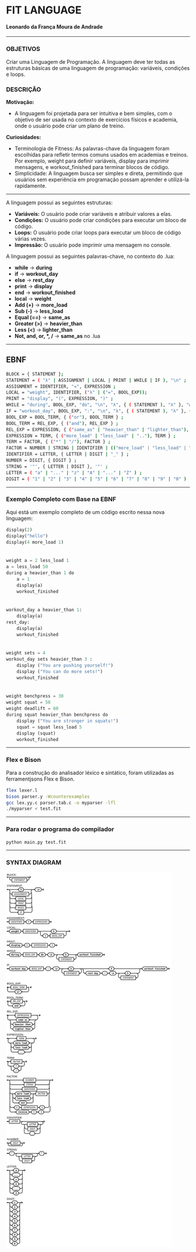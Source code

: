 # FIT LANGUAGE
#### Leonardo da França Moura de Andrade

---
### OBJETIVOS
Criar uma Linguagem de Programação.
A linguagem deve ter todas as estruturas básicas de uma linguagem de programação: variáveis, condições e loops.

### DESCRIÇÃO

**Motivação:** 
- A linguagem foi projetada para ser intuitiva e bem simples, com o objetivo de ser usada no contexto de exercícios físicos e academia, onde o usuário pode criar um plano de treino.

**Curiosidades:**
- Terminologia de Fitness: As palavras-chave da linguagem foram escolhidas para refletir termos comuns usados em academias e treinos. Por exemplo, weight para definir variáveis, display para imprimir mensagens, e workout_finished para terminar blocos de código.
- Simplicidade: A linguagem busca ser simples e direta, permitindo que usuários sem experiência em programação possam aprender e utilizá-la rapidamente.

---

A linguagem possui as seguintes estruturas:

- **Variáveis:** O usuário pode criar variáveis e atribuir valores a elas.
- **Condições:** O usuário pode criar condições para executar um bloco de código.
- **Loops:** O usuário pode criar loops para executar um bloco de código várias vezes.
- **Impressão:** O usuário pode imprimir uma mensagem no console.



A linguagem possui as seguintes palavras-chave, no contexto do .lua:
- **while** -> **during**
- **if** -> **workout_day**
- **else** -> **rest_day**
- **print** -> **display**
- **end** -> **workout_finished**
- **local** -> **weight**
- **Add (+)** -> **more_load**
- **Sub (-)** -> **less_load**
- **Equal (==)** -> **same_as**
- **Greater (>)** -> **heavier_than**
- **Less (<)** -> **lighter_than**
- **Not, and, or, \*, /** -> **same_as** no .lua


---

## EBNF
```bash
BLOCK = { STATEMENT };
STATEMENT = ( "λ" | ASSIGNMENT | LOCAL | PRINT | WHILE | IF ), "\n" ;
ASSIGNMENT = IDENTIFIER, "=", EXPRESSION ;
LOCAL = "weight", IDENTIFIER, ("λ" | ("=", BOOL_EXP));
PRINT = "display", "(", EXPRESSION, ")" ;
WHILE = "during", BOOL_EXP, "do", "\n", "λ", { ( STATEMENT ), "λ" }, "workout_finished";
IF = "workout_day", BOOL_EXP, ":", "\n", "λ", { ( STATEMENT ), "λ" }, ( "λ" | ( "rest_day", ":", "\n", "λ", { ( STATEMENT ), "λ" })), "workout_finished" ;
BOOL_EXP = BOOL_TERM, { ("or"), BOOL_TERM } ;
BOOL_TERM = REL_EXP, { ("and"), REL_EXP } ;
REL_EXP = EXPRESSION, { ("same_as" | "heavier_than" | "lighter_than"), EXPRESSION } ;
EXPRESSION = TERM, { ("more_load" | "less_load" | ".."), TERM } ;
TERM = FACTOR, { ("*" | "/"), FACTOR } ;
FACTOR = NUMBER | STRING | IDENTIFIER | (("more_load" | "less_load" | "not"), FACTOR ) | "(", EXPRESSION, ")" | "receive", "(", ")" ;
IDENTIFIER = LETTER, { LETTER | DIGIT | "_" } ;
NUMBER = DIGIT, { DIGIT } ;
STRING = '"', { LETTER | DIGIT }, '"' ;
LETTER = ( "a" | "..." | "z" | "A" | "..." | "Z" ) ;
DIGIT = ( "1" | "2" | "3" | "4" | "5" | "6" | "7" | "8" | "9" | "0" ) ;

```
---


### Exemplo Completo com Base na EBNF

Aqui está um exemplo completo de um código escrito nessa nova linguagem:

```python
display(2)
display("hello")
display(4 more_load 1)


weight a = 2 less_load 1
a = less_load 50
during a heavier_than 1 do 
    a = 1
    display(a)
    workout_finished


workout_day a heavier_than 1:
    display(a)
rest_day:
    display(a)
    workout_finished


weight sets = 4
workout_day sets heavier_than 3 :
    display ("You are pushing yourself!")
    display ("You can do more sets!")
    workout_finished


weight benchpress = 30
weight squat = 50
weight deadlift = 60
during squat heavier_than benchpress do
    display ("You are stronger in squats!")
    squat = squat less_load 5
    display (squat)
    workout_finished

```

---
### Flex e Bison
Para a construção do analisador léxico e sintático, foram utilizadas as ferramentjsons Flex e Bison.
```bash
flex lexer.l
bison parser.y -Wcounterexamples
gcc lex.yy.c parser.tab.c -o myparser -lfl
./myparser < test.fit
```
---
### Para rodar o programa do compilador
```bash
python main.py test.fit
```

---



### SYNTAX DIAGRAM
![Diagrama Sintático](canvas.png)

